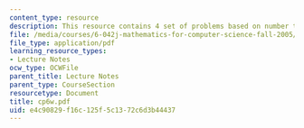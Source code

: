 ```yaml
---
content_type: resource
description: This resource contains 4 set of problems based on number theory I.
file: /media/courses/6-042j-mathematics-for-computer-science-fall-2005/e4c90829f16c125f5c1372c6d3b44437_cp6w.pdf
file_type: application/pdf
learning_resource_types:
- Lecture Notes
ocw_type: OCWFile
parent_title: Lecture Notes
parent_type: CourseSection
resourcetype: Document
title: cp6w.pdf
uid: e4c90829-f16c-125f-5c13-72c6d3b44437
---
```

